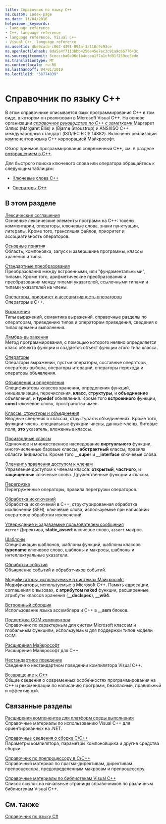 ```yaml
---
title: Справочник по языку C++
ms.custom: index-page
ms.date: 11/04/2016
helpviewer_keywords:
- language reference
- C++, language reference
- language reference, Visual C++
- Visual C++, language reference
ms.assetid: 4be9cacb-c862-4391-894a-3a118c9c93ce
ms.openlocfilehash: 8da5a4f7113bbb4256e45e7ec3c91a9c6677643c
ms.sourcegitcommit: 5cecccba0a96c1b4ccea1f7a1cfd91f259cc5bde
ms.translationtype: MT
ms.contentlocale: ru-RU
ms.lasthandoff: 04/01/2019
ms.locfileid: "58774039"
---
```

# <a name="c-language-reference"></a>Справочник по языку C++

В этом справочнике описывается язык программирования С++ в том виде, в котором он реализован в Microsoft Visual C++. На основе организации [ *справочное руководство по C++ с заметками* ](http://www.stroustrup.com/arm.html) Маргарет Эллис (Margaret Ellis) и (Bjarne Stroustrup) и ANSI/ISO C++ международный стандарт (ISO/IEC FDIS 14882). Включены реализации компонентов языка С++ корпорацией Майкрософт.

Обзор приемов программирования современный C++, см. в разделе [возвращением в C++](welcome-back-to-cpp-modern-cpp.md).

Для быстрого поиска ключевого слова или оператора обращайтесь к следующим таблицам:

- [Ключевые слова C++](../cpp/keywords-cpp.md)

- [Операторы C++](../cpp/cpp-built-in-operators-precedence-and-associativity.md)

## <a name="in-this-section"></a>В этом разделе

[Лексические соглашения](../cpp/lexical-conventions.md)<br/>
Основные лексические элементы программ на C++: токены, комментарии, операторы, ключевые слова, знаки пунктуации, литералы. Кроме того, трансляция файлов, приоритет и ассоциативность операторов.

[Основные понятия](../cpp/basic-concepts-cpp.md)<br/>
Область, компоновка, запуск и завершение программы, классы хранения и типы.

[Стандартные преобразования](../cpp/standard-conversions.md)<br/>
Преобразования между встроенными, или "фундаментальными", типами. Кроме того, арифметические преобразования и преобразования между типами указателей, ссылочными типами и типами указателей на члены.

[Операторы, приоритет и ассоциативность операторов](../cpp/cpp-built-in-operators-precedence-and-associativity.md)<br/>
Операторы в C++.

[Выражения](../cpp/expressions-cpp.md)<br/>
Типы выражений, семантика выражений, справочные разделы по операторам, приведению типов и операторам приведения, сведения о типах времени выполнения.

[Лямбда-выражения](../cpp/lambda-expressions-in-cpp.md)<br/>
Метод программирования, с помощью которого неявно определяется класс объекта функции и создается объект функции этого типа класса.

[Операторы](../cpp/statements-cpp.md)<br/>
Операторы выражений, пустые операторы, составные операторы, операторы выбора, операторы итераций, операторы перехода и операторы объявления.

[Объявления и определения](declarations-and-definitions-cpp.md)<br/>
Спецификаторы классов хранения, определения функций, инициализации, перечисления, **класс**, **структуры**, и **объединение** объявления, и **typedef**  объявления. Кроме того **встроенного** функции, **const** ключевое слово, пространства имен.

[Классы, структуры и объединения](../cpp/classes-and-structs-cpp.md)<br/>
Вводные сведения о классах, структурах и объединениях. Кроме того, функции-члены, специальные функции-члены, данные-члены, битовые поля, **это** указатель, вложенные классы.

[Производные классы](../cpp/inheritance-cpp.md)<br/>
Одиночное и множественное наследование **виртуального** функции, многочисленные базовые классы, **абстрактный** классы, правила области видимости. Кроме того **__super** и **__interface** ключевые слова.

[Элемент управления доступом к членам](../cpp/member-access-control-cpp.md)<br/>
Управление доступом к членам класса: **открытый**, **частного**, и **защищенные** ключевые слова. Дружественные функции и классы.

[Перегрузка](operator-overloading.md)<br/>
Перегруженные операторы, правила перегрузки операторов.

[Обработка исключений](../cpp/exception-handling-in-visual-cpp.md)<br/>
Обработка исключений в C++, структурированная обработка исключений (SEH), ключевые слова, используемые при написании операторов обработки исключений.

[Утверждение и задаваемые пользователем сообщения](../cpp/assertion-and-user-supplied-messages-cpp.md)<br/>
`#error` Директива, **static_assert** ключевое слово, `assert` макрос.

[Шаблоны](../cpp/templates-cpp.md)<br/>
Спецификации шаблонов, шаблоны функций, шаблоны классов **typename** ключевое слово, шаблоны и макросы, шаблоны и интеллектуальные указатели.

[Обработка событий](../cpp/event-handling.md)<br/>
Объявление событий и обработчиков событий.

[Модификаторы, используемые в системах Майкрософт](../cpp/microsoft-specific-modifiers.md)<br/>
Модификаторы, используемые в Microsoft C++. Память адресации, соглашения о вызовах, **с атрибутом naked** функции, расширенные атрибуты классов хранения (**__declspec**), **__w64**.

[Встроенный сборщик](../assembler/inline/inline-assembler.md)<br/>
Использование языка ассемблера и C++ в **__asm** блоков.

[Поддержка COM компилятора](../cpp/compiler-com-support.md)<br/>
Справочник по характерным для систем Microsoft классам и глобальным функциям, используемым для поддержки типов модели COM.

[Расширения Майкрософт](../cpp/microsoft-extensions.md)<br/>
Расширения Майкрософт для C++.

[Нестандартное поведение](../cpp/nonstandard-behavior.md)<br/>
Сведения о нестандартном поведении компилятора Visual C++.

[Возвращение к C++](welcome-back-to-cpp-modern-cpp.md)<br/>
Общие сведения о современных особенностях программирования на C++ и рекомендации по написанию программ, безопасный, правильный и эффективный.

## <a name="related-sections"></a>Связанные разделы

[Расширения компонентов для платформ среды выполнения](../extensions/component-extensions-for-runtime-platforms.md)<br/>
Справочные материалы по использованию Visual C++ для ориентированных на .NET.

[Справочные сведения о сборке C/C++](../build/reference/c-cpp-building-reference.md)<br/>
Параметры компилятора, параметры компоновщика и другие средства сборки.

[Справочник по препроцессору в C/C++](../preprocessor/c-cpp-preprocessor-reference.md)<br/>
Справочный материал по прагма-директивам, директивам препроцессора, предопределенным макросам и препроцессору.

[Справочные материалы по библиотекам Visual C++](../standard-library/cpp-standard-library-reference.md)<br/>
Список ссылок на начальные страницы справочников по различным библиотекам Visual C++.

## <a name="see-also"></a>См. также

[Справочник по языку C#](../c-language/c-language-reference.md)
